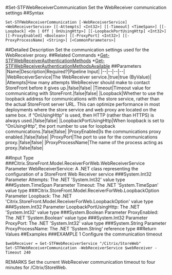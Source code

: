 #Set-STFWebReceiverCommunication
Set the WebReceiver communication settings
##Syntax
```Set-STFWebReceiverCommunication [-WebReceiverService] <WebReceiverService> [[-Attempts] <Int32>] [[-Timeout] <TimeSpan>] [[-Loopback] <On | Off | OnUsingHttp>] [[-LoopbackPortUsingHttp] <Int32>] [[-ProxyEnabled] <Boolean>] [[-ProxyPort] <Int32>] [[-ProxyProcessName] <String>] [<CommonParameters>]
```
##Detailed Description
Set the communication settings used for the WebReceiver proxy.
##Related Commands
*[Get-STFWebReceiverAuthenticationMethods](Get-STFWebReceiverAuthenticationMethods)
*[Get-STFWebReceiverAuthenticationMethodsAvailable](Get-STFWebReceiverAuthenticationMethodsAvailable)
##Parameters
|Name|Description|Required?|Pipeline Input||--|--|--|--||WebReceiverService|The WebReceiver service.|true|true (ByValue)||Attempts|How many attempts WebReceiver should make to contact StoreFront before it gives up.|false|false||Timeout|Timeout value for communicating with StoreFront.|false|false||Loopback|Whether to use the loopback address for communications with the store service, rather than the actual StoreFront server URL. This can optimize performance in most deployments where the store service and web proxy are located on the same box. if “OnUsingHttp” is used, then HTTP (rather than HTTPS) is always used.|false|false||LoopbackPortUsingHttp|When loopback is set to “OnUsingHttp”, the port number to use for loopback communications.|false|false||ProxyEnabled|Is the communications proxy enabled.|false|false||ProxyPort|The port to use for the communications proxy.|false|false||ProxyProcessName|The name of the process acting as proxy.|false|false|##Input Type
###Citrix.StoreFront.Model.ReceiverForWeb.WebReceiverService
Parameter WebReceiverService: A .NET class representing the configuration of a StoreFront Web Receiver service
###System.Int32
Parameter Attempts: The .NET 'System.Int32' value type
###System.TimeSpan
Parameter Timeout: The .NET 'System.TimeSpan' value type
###Citrix.StoreFront.Model.ReceiverForWeb.LoopbackOption
Parameter Loopback: The .NET 'Citrix.StoreFront.Model.ReceiverForWeb.LoopbackOption' value type
###System.Int32
Parameter LoopbackPortUsingHttp: The .NET 'System.Int32' value type
###System.Boolean
Parameter ProxyEnabled: The .NET 'System.Boolean' value type
###System.Int32
Parameter ProxyPort: The .NET 'System.Int32' value type
###System.String
Parameter ProxyProcessName: The .NET 'System.String' reference type
##Return Values
##Examples
###EXAMPLE 1 Configure the communication timeout
```$webReceiver = Get-STFWebReceiverService "/Citrix/StoreWeb"
Set-STFWebReceiverCommunication -WebReceiverService $webReceiver -Timeout 240
```
REMARKS
Set the current WebReceiver communication timeout to four minutes for /Citrix/StoreWeb.
